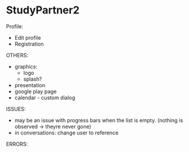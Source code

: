 # StudyPartner2

Profile:
- Edit profile
- Registration

OTHERS:
- graphics:
    - logo
    - splash?
- presentation
- google play page
- calendar - custom dialog

ISSUES:
- may be an issue with progress bars when the list is empty. (nothing is observed -> theyre never gone)
- in conversations: change user to reference

ERRORS: